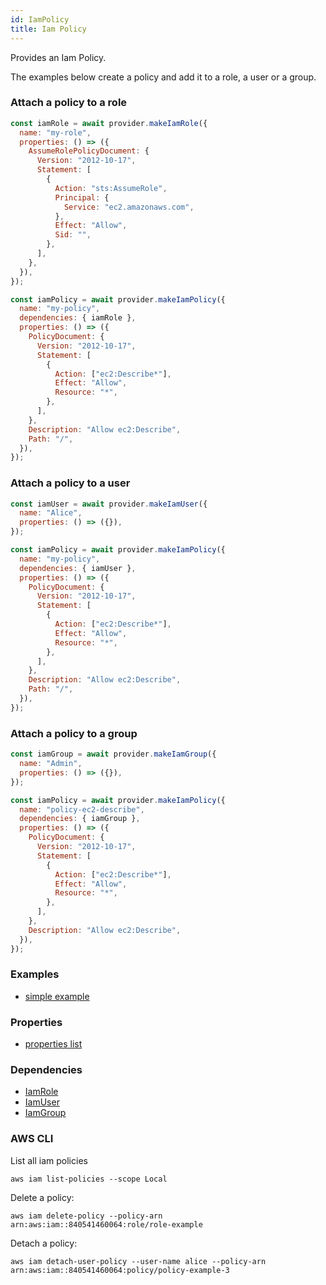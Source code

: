 ```yaml
---
id: IamPolicy
title: Iam Policy
---
```


Provides an Iam Policy.

The examples below create a policy and add it to a role, a user or a group.

### Attach a policy to a role

```js
const iamRole = await provider.makeIamRole({
  name: "my-role",
  properties: () => ({
    AssumeRolePolicyDocument: {
      Version: "2012-10-17",
      Statement: [
        {
          Action: "sts:AssumeRole",
          Principal: {
            Service: "ec2.amazonaws.com",
          },
          Effect: "Allow",
          Sid: "",
        },
      ],
    },
  }),
});

const iamPolicy = await provider.makeIamPolicy({
  name: "my-policy",
  dependencies: { iamRole },
  properties: () => ({
    PolicyDocument: {
      Version: "2012-10-17",
      Statement: [
        {
          Action: ["ec2:Describe*"],
          Effect: "Allow",
          Resource: "*",
        },
      ],
    },
    Description: "Allow ec2:Describe",
    Path: "/",
  }),
});
```

### Attach a policy to a user

```js
const iamUser = await provider.makeIamUser({
  name: "Alice",
  properties: () => ({}),
});

const iamPolicy = await provider.makeIamPolicy({
  name: "my-policy",
  dependencies: { iamUser },
  properties: () => ({
    PolicyDocument: {
      Version: "2012-10-17",
      Statement: [
        {
          Action: ["ec2:Describe*"],
          Effect: "Allow",
          Resource: "*",
        },
      ],
    },
    Description: "Allow ec2:Describe",
    Path: "/",
  }),
});
```

### Attach a policy to a group

```js
const iamGroup = await provider.makeIamGroup({
  name: "Admin",
  properties: () => ({}),
});

const iamPolicy = await provider.makeIamPolicy({
  name: "policy-ec2-describe",
  dependencies: { iamGroup },
  properties: () => ({
    PolicyDocument: {
      Version: "2012-10-17",
      Statement: [
        {
          Action: ["ec2:Describe*"],
          Effect: "Allow",
          Resource: "*",
        },
      ],
    },
    Description: "Allow ec2:Describe",
  }),
});
```

### Examples

- [simple example](https://github.com/grucloud/grucloud/blob/master/examples/aws/iam/iac.js)

### Properties

- [properties list](https://docs.aws.amazon.com/AWSJavaScriptSDK/latest/AWS/IAM.html#createPolicy-property)

### Dependencies

- [IamRole](./IamRole)
- [IamUser](./IamUser)
- [IamGroup](./IamGroup)

### AWS CLI

List all iam policies

```
aws iam list-policies --scope Local
```

Delete a policy:

```
aws iam delete-policy --policy-arn arn:aws:iam::840541460064:role/role-example

```

Detach a policy:

```
aws iam detach-user-policy --user-name alice --policy-arn arn:aws:iam::840541460064:policy/policy-example-3
```
